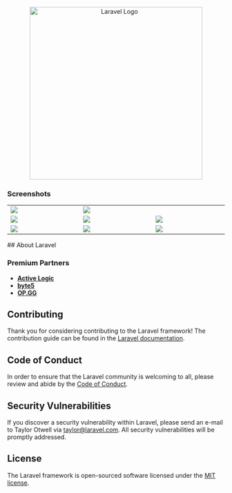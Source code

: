 <p align="center"><a href="https://laravel.com" target="_blank"><img src="https://raw.githubusercontent.com/laravel/art/master/logo-lockup/5%20SVG/2%20CMYK/1%20Full%20Color/laravel-logolockup-cmyk-red.svg" width="400" alt="Laravel Logo"></a></p>

### Screenshots

<table width="100%">
  <tbody>
    <tr>
       <td width="1%"><img src="https://github.com/FirasMD-Dev/Work-Road-Office-Sami-Metaher/assets/126325197/2536de26-707c-42fd-ae83-5937baad60d7"/></td>
      <td width="1%"><img src="https://github.com/FirasMD-Dev/Work-Road-Office-Sami-Metaher/assets/126325197/fe6bf26d-2553-46f2-9c1d-e89432d4e9d3"/></td>
    </tr>
    <tr>
      <td width="1%"><img src="https://github.com/FirasMD-Dev/Work-Road-Office-Sami-Metaher/assets/126325197/c77d0668-6767-4a76-8e7d-d68e78f93e8d"/></td>
      <td width="1%"><img src="https://github.com/FirasMD-Dev/Work-Road-Office-Sami-Metaher/assets/126325197/672ab2b1-bed6-4378-8fde-920935ba7d45"/></td>
     <td width="1%"><img src="https://github.com/FirasMD-Dev/Work-Road-Office-Sami-Metaher/assets/126325197/24cc7225-117a-45f2-9555-ba67215ff839"/></td>
    </tr>
    <tr>
      <td width="1%"><img src="https://github.com/FirasMD-Dev/Work-Road-Office-Sami-Metaher/assets/126325197/c482a6ee-83ce-47da-a7ff-c0b58d4ddd2b"/></td>
      <td width="1%"><img src="https://github.com/FirasMD-Dev/Work-Road-Office-Sami-Metaher/assets/126325197/0910d748-a936-4412-8031-5b79ada02087"/></td>
      <td width="1%"><img src="https://github.com/FirasMD-Dev/Work-Road-Office-Sami-Metaher/assets/126325197/649ec041-755f-4ebb-b806-16c34759d928"/></td>
    </tr>
  </tbody>
</table>
## About Laravel


### Premium Partners


- **[Active Logic](https://activelogic.com)**
- **[byte5](https://byte5.de)**
- **[OP.GG](https://op.gg)**

## Contributing

Thank you for considering contributing to the Laravel framework! The contribution guide can be found in the [Laravel documentation](https://laravel.com/docs/contributions).

## Code of Conduct

In order to ensure that the Laravel community is welcoming to all, please review and abide by the [Code of Conduct](https://laravel.com/docs/contributions#code-of-conduct).

## Security Vulnerabilities

If you discover a security vulnerability within Laravel, please send an e-mail to Taylor Otwell via [taylor@laravel.com](mailto:taylor@laravel.com). All security vulnerabilities will be promptly addressed.

## License

The Laravel framework is open-sourced software licensed under the [MIT license](https://opensource.org/licenses/MIT).
